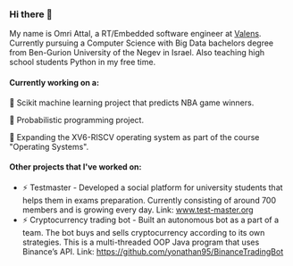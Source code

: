 ### Hi there 👋
My name is Omri Attal, a RT/Embedded software engineer at [Valens](https://www.valens.com/). Currently pursuing a Computer Science with Big Data bachelors degree from Ben-Gurion University of the Negev in Israel. Also teaching high school students Python in my free time.


#### Currently working on a: 
🔭 Scikit machine learning project that predicts NBA game winners.

🔭 Probabilistic programming project.

🔭 Expanding the XV6-RISCV operating system as part of the course "Operating Systems".

#### Other projects that I've worked on:
* ⚡ Testmaster - Developed a social platform for university students that helps them in exams preparation. Currently consisting of around 700 members and is growing every day. Link: www.test-master.org
* ⚡ Cryptocurrency trading bot - Built an autonomous bot as a part of a team. The bot buys and sells cryptocurrency according to its own strategies. This is a multi-threaded OOP Java program that uses Binance’s API. Link: https://github.com/yonathan95/BinanceTradingBot

<!--
**omriattal/omriattal** is a ✨ _special_ ✨ repository because its `README.md` (this file) appears on your GitHub profile.

Here are some ideas to get you started:

- 🔭 I’m currently working on ...
- 🌱 I’m currently learning ...
- 👯 I’m looking to collaborate on ...
- 🤔 I’m looking for help with ...
- 💬 Ask me about ...
- 📫 How to reach me: ...
- 😄 Pronouns: ...
- ⚡ Fun fact: ...
-->
